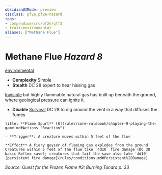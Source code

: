 ```yaml
---
obsidianUIMode: preview
cssclass: pf2e,pf2e-hazard
tags:
- compendium/src/pf2e/qff3
- trait/environmental
aliases: ["Methane Flue"]
---
```

# Methane Flue *Hazard 8*  
[environmental](environmental.md "Environmental Hazard Trait")  

- **Complexity** Simple
- **Stealth** DC 28 expert to hear hissing gas  

[Invisible](conditions.md#Invisible) but highly flammable natural gas has built up beneath the ground, where geological pressure can ignite it.

- **Disable** [Survival](skills.md#Survival) DC 28 to dig around the vent in a way that diffuses the fumes  

```ad-embed-ability
title: **Flame Spurt** [R](rules/core-rulebook/chapter-9-playing-the-game.md#Actions "Reaction")

- **Trigger**: A creature moves within 5 feet of the flue

**Effect** A fiery geyser of flaming gas explodes from the ground. Creatures within 5 feet of the flue take `4d10` fire damage (DC 30 basic Reflex save); creatures that fail the save also take `4d10` [persistent fire damage](rules/conditions.md#Persistent%20Damage).
```

*Source: Quest for the Frozen Flame #3: Burning Tundra p. 33*